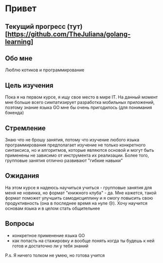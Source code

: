 # Привет
## Текущий прогресс (тут)[https://github.com/TheJuliana/golang-learning]
## Обо мне
Люблю котиков и программирование
## Цель изучения
Пока я на первом курсе, я ищу свое место в мире IT. На данный момент мне больше всего симпатизирует разработка мобильных приложений, поэтому знание языка GO мне бы очень пригодилось (для понимания бэкенда)
## Стремление
Знаю что не брошу занятия, потому что изучение любого языка программирования предполагает изучение не только конкретного синтаксиса, но и алгоритмов, которые являются основой и могут быть применены не зависимо от инструмента их реализации. Более того, групповые занятия отлично развивают "гибкие навыки"
## Ожидания
На этом курсе я надеюсь научиться учиться - групповые занятия для меня не новинка, но формат "книжного клуба" - да. Мне кажется, такой формат поможет улучшить самодисциплину и я смогу повысить свою продуктивность (она в последнее время на нуле 😢). Хочу научится основам языка и в целом стать общительнее
## Вопросы
  - конкретное применение языка GO
  - как попасть на стажировку и вообще понять когда ты будешь к ней готов и достаточно ли у тебя знаний

P.s. Я ничего толком не умею, но готова учится

